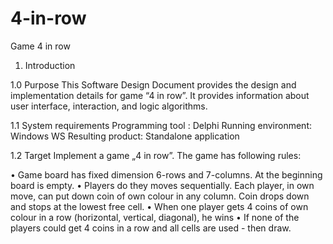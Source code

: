 # 4-in-row
Game 4 in row

1. Introduction

1.0 Purpose
This Software Design Document provides the design and implementation details for game “4 in row”. It provides information about user interface, interaction, and logic algorithms.

1.1 System requirements
Programming tool : Delphi
Running environment: Windows WS
Resulting product: Standalone application

1.2 Target
Implement a game „4 in row”. The game has following rules:
 
•	Game board has fixed dimension 6-rows and 7-columns. At the beginning board is empty. 
•	Players do they moves sequentially. Each player, in own move, can put down coin of own colour in any column. Coin drops down and stops at the lowest free cell. 
•	When one player gets 4 coins of own colour in a row (horizontal, vertical, diagonal), he wins 
•	If none of the players could get 4 coins in a row and all cells are used - then draw.
